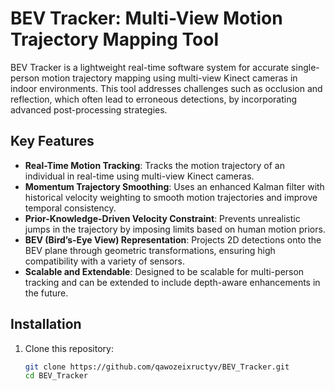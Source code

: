 # BEV Tracker: Multi-View Motion Trajectory Mapping Tool

BEV Tracker is a lightweight real-time software system for accurate single-person motion trajectory mapping using multi-view Kinect cameras in indoor environments. This tool addresses challenges such as occlusion and reflection, which often lead to erroneous detections, by incorporating advanced post-processing strategies.

## Key Features

- **Real-Time Motion Tracking**: Tracks the motion trajectory of an individual in real-time using multi-view Kinect cameras.
- **Momentum Trajectory Smoothing**: Uses an enhanced Kalman filter with historical velocity weighting to smooth motion trajectories and improve temporal consistency.
- **Prior-Knowledge-Driven Velocity Constraint**: Prevents unrealistic jumps in the trajectory by imposing limits based on human motion priors.
- **BEV (Bird’s-Eye View) Representation**: Projects 2D detections onto the BEV plane through geometric transformations, ensuring high compatibility with a variety of sensors.
- **Scalable and Extendable**: Designed to be scalable for multi-person tracking and can be extended to include depth-aware enhancements in the future.

## Installation

1. Clone this repository:
   ```bash
   git clone https://github.com/qawozeixructyv/BEV_Tracker.git
   cd BEV_Tracker

